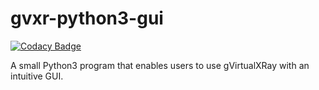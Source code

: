 # gvxr-python3-gui

[![Codacy Badge](https://api.codacy.com/project/badge/Grade/707f2702f9594952900e8800b4940190)](https://app.codacy.com/app/effepivi/gvxr-python3-gui?utm_source=github.com&utm_medium=referral&utm_content=effepivi/gvxr-python3-gui&utm_campaign=Badge_Grade_Dashboard)

A small Python3 program that enables users to use gVirtualXRay with an intuitive GUI.

